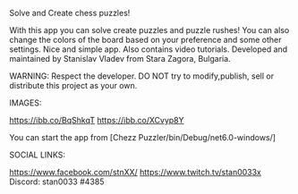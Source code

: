 

Solve and Create chess puzzles!

With this app you can solve create puzzles and puzzle rushes! You can also change the colors of the board based on your preference and some other settings. Nice and simple app. Also contains video tutorials.
Developed and maintained by Stanislav Vladev from Stara Zagora, Bulgaria.

WARNING: Respect the developer. DO NOT try to modify,publish, sell or distribute this project as your own.

IMAGES:

https://ibb.co/BqShkqT https://ibb.co/XCvyp8Y

You can start the app from [Chezz Puzzler/bin/Debug/net6.0-windows/]

SOCIAL LINKS:

https://www.facebook.com/stnXX/
https://www.twitch.tv/stan0033x
Discord: stan0033 #4385

